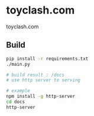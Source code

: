 # toyclash.com
toyclash.com

## Build
```bash
pip install -r requirements.txt
./main.py

# build result : /docs
# use http server to serving

# example
npm install -g http-server
cd docs
http-server
```
